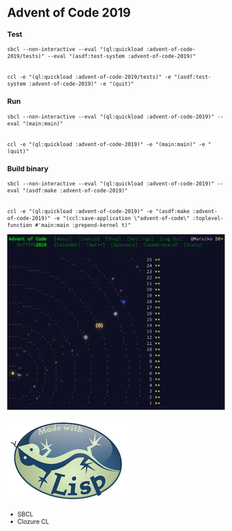 # Advent of Code 2019

### Test

    sbcl --non-interactive --eval "(ql:quickload :advent-of-code-2019/tests)" --eval "(asdf:test-system :advent-of-code-2019)"


	ccl -e "(ql:quickload :advent-of-code-2019/tests)" -e "(asdf:test-system :advent-of-code-2019)" -e "(quit)"

### Run

	sbcl --non-interactive --eval "(ql:quickload :advent-of-code-2019)" --eval "(main:main)"


	ccl -e "(ql:quickload :advent-of-code-2019)" -e "(main:main)" -e "(quit)"

### Build binary

	sbcl --non-interactive --eval "(ql:quickload :advent-of-code-2019)" --eval "(asdf:make :advent-of-code-2019)"


	ccl -e "(ql:quickload :advent-of-code-2019)" -e "(asdf:make :advent-of-code-2019)" -e "(ccl:save-application \"advent-of-code\" :toplevel-function #'main:main :prepend-kernel t)"


![Alt text](./aoc2019.png?raw=true "AOC 2019")

![Alt text](./made-with-lisp.png?raw=true "made with lisp")

* SBCL
* Clozure CL
